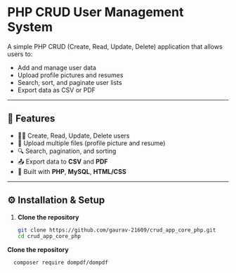 # PHP CRUD User Management System

A simple PHP CRUD (Create, Read, Update, Delete) application that allows users to:
- Add and manage user data
- Upload profile pictures and resumes
- Search, sort, and paginate user lists
- Export data as CSV or PDF

---

## 🚀 Features

- 🧑‍💻 Create, Read, Update, Delete users  
- 📁 Upload multiple files (profile picture and resume)  
- 🔍 Search, pagination, and sorting  
- 📤 Export data to **CSV** and **PDF**  
- 🧱 Built with **PHP**, **MySQL**, **HTML/CSS**

---
## ⚙️ Installation & Setup

1. **Clone the repository**
   ```bash
   git clone https://github.com/gaurav-21609/crud_app_core_php.git
   cd crud_app_core_php


**Clone the repository**
 ```bash
   composer require dompdf/dompdf

